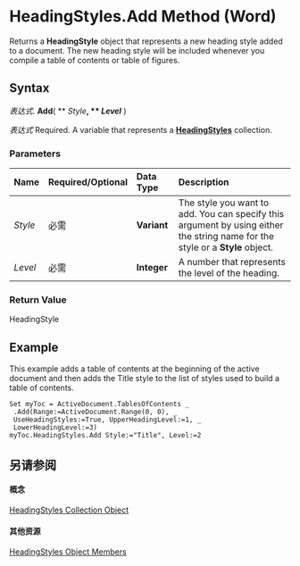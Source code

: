 
# HeadingStyles.Add Method (Word)

Returns a  **HeadingStyle** object that represents a new heading style added to a document. The new heading style will be included whenever you compile a table of contents or table of figures.


## Syntax

 _表达式_. **Add**( ** _Style_**, ** _Level_** )

 _表达式_ Required. A variable that represents a **[HeadingStyles](be882a12-1264-8f7e-415b-b8bcbf28e703.md)** collection.


### Parameters



|**Name**|**Required/Optional**|**Data Type**|**Description**|
|:-----|:-----|:-----|:-----|
| _Style_|必需|**Variant**|The style you want to add. You can specify this argument by using either the string name for the style or a  **Style** object.|
| _Level_|必需|**Integer**|A number that represents the level of the heading.|

### Return Value

HeadingStyle


## Example

This example adds a table of contents at the beginning of the active document and then adds the Title style to the list of styles used to build a table of contents.


```
Set myToc = ActiveDocument.TablesOfContents _ 
 .Add(Range:=ActiveDocument.Range(0, 0), _ 
 UseHeadingStyles:=True, UpperHeadingLevel:=1, _ 
 LowerHeadingLevel:=3) 
myToc.HeadingStyles.Add Style:="Title", Level:=2
```


## 另请参阅


#### 概念


[HeadingStyles Collection Object](be882a12-1264-8f7e-415b-b8bcbf28e703.md)
#### 其他资源


[HeadingStyles Object Members](http://msdn.microsoft.com/library/1fa4e0b8-e97b-3a51-a688-3ad4d3b5d135%28Office.15%29.aspx)
